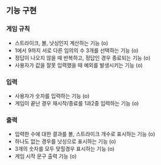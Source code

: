 ## 기능 구현
### 게임 규칙
- 스트라이크, 볼, 낫싱인지 계산하는 기능 (o)
- 1에서 9까지 서로 다른 임의의 수 3개를 선택하는 기능 (o)
- 정답이 나오지 않을 때 반복하고, 정답인 경우 종료되는 기능 (o)
- 사용자가 값을 잘못 입력했을 때 예외를 발생시키는 기능 (o)

### 입력
- 사용자가 숫자를 입력하는 기능 (o)
- 게임이 끝난 경우 재시작/종료를 1과2중 입력하는 기능 (o)

### 출력
- 입력한 수에 대한 결과를 볼, 스트라이크 개수로 표시하는 기능 (o)
- 하나도 없는 경우를 낫싱으로 표시하는 기능 (o)
- 3개의 숫자를 모두 맞힐경우 표시하는 기능 (o)
- 게임 시작 문구 출력 기능 (o)